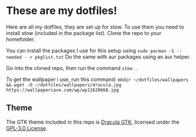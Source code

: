 # These are my dotfiles!
Here are all my dotfiles, they are set up for stow. To use them you need to install stow (included in the package list). 
Clone the repo to your homefolder. 

You can install the packages I use for this setup using `sudo pacman -S --needed - < pkglist.txt` Do the same with aur packages using an aur helper.

Go into the cloned repo, then run the command `stow .`

To get the wallpaper i use, run this command: `mkdir ~/dotfiles/wallpapers && wget -O ~/dotfiles/wallpapers/dracula.jpg https://wallpapercave.com/wp/wp11620668.jpg`

## Theme

The GTK theme included in this repo is [Dracula GTK](https://draculatheme.com/gtk), licensed under the [GPL-3.0 License](https://www.gnu.org/licenses/gpl-3.0.html).
